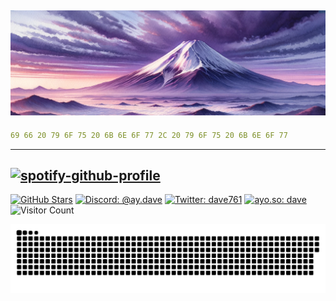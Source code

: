 ![David's Banner](/img/banner.png)
--- 
```yaml
69 66 20 79 6F 75 20 6B 6E 6F 77 2C 20 79 6F 75 20 6B 6E 6F 77
```
---
[![spotify-github-profile](https://spotify-github-profile.vercel.app/api/view?uid=david.raul.suter&cover_image=true&theme=natemoo-re&show_offline=false&background_color=ebc3c8&interchange=true&bar_color=ebc3c8&bar_color_cover=false)](https://spotify-github-profile.vercel.app/api/view?uid=david.raul.suter&redirect=true)
---
[![GitHub Stars](https://img.shields.io/github/stars/d-suter?color=ebc3c8)](https://github.com/d-suter)
[![Discord: @ay.dave](https://img.shields.io/badge/discord-%40ay.dave-ebc3c8)](https://discord.com/users/828936480952942593)
[![Twitter: dave761](https://img.shields.io/badge/twitter-%40dave761-ebc3c8)](https://twitter.com/dave761)
[![ayo.so: dave](https://img.shields.io/badge/ayo.so-%40dave-ebc3c8)](https://ayo.so/dave)
![Visitor Count](https://visitor-badge.laobi.icu/badge?page_id=d-suter.d-suter&left_color=%23444444&right_color=%23ebc3c8)

<picture>
  <source media="(prefers-color-scheme: dark)" srcset="dist/github-snake.svg" />
  <source media="(prefers-color-scheme: light)" srcset="dist/github-snake.svg" />
  <img alt="github-snake" src="dist/github-snake.svg" />
</picture>
